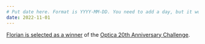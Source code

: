 ```yaml
---
# Put date here. Format is YYYY-MM-DD. You need to add a day, but it won't display.
date: 2022-11-01
---
```

[Florian is selected as a winner](https://www.linkedin.com/posts/activity-6988205014179622912-Nuny?utm_source=share&utm_medium=member_desktop) of the [Optica 20th Anniversary Challenge](https://www.optica.org/en-us/foundation/opportunities/competitions_prizes/20th_anniversary_challenge/#CURRENT).